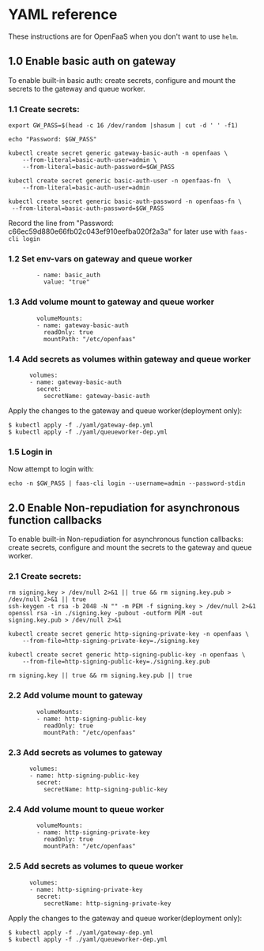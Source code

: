 # YAML reference

These instructions are for OpenFaaS when you don't want to use `helm`.

## 1.0 Enable basic auth on gateway

To enable built-in basic auth: create secrets, configure and mount the secrets to the gateway and queue worker.

### 1.1 Create secrets:

```
export GW_PASS=$(head -c 16 /dev/random |shasum | cut -d ' ' -f1)

echo "Password: $GW_PASS"

kubectl create secret generic gateway-basic-auth -n openfaas \
    --from-literal=basic-auth-user=admin \
    --from-literal=basic-auth-password=$GW_PASS

kubectl create secret generic basic-auth-user -n openfaas-fn  \
    --from-literal=basic-auth-user=admin

kubectl create secret generic basic-auth-password -n openfaas-fn \
 --from-literal=basic-auth-password=$GW_PASS
```

Record the line from "Password: c66ec59d880e66fb02c043ef910eefba020f2a3a" for later use with `faas-cli login`

### 1.2 Set env-vars on gateway and queue worker

```
        - name: basic_auth
          value: "true"
```

### 1.3 Add volume mount to gateway and queue worker

```
        volumeMounts:
        - name: gateway-basic-auth
          readOnly: true
          mountPath: "/etc/openfaas"
```

### 1.4 Add secrets as volumes within gateway and queue worker
```
      volumes:
      - name: gateway-basic-auth
        secret:
          secretName: gateway-basic-auth
```

Apply the changes to the gateway and queue worker(deployment only):

```
$ kubectl apply -f ./yaml/gateway-dep.yml
$ kubectl apply -f ./yaml/queueworker-dep.yml
```

### 1.5 Login in

Now attempt to login with:

```
echo -n $GW_PASS | faas-cli login --username=admin --password-stdin
```

## 2.0 Enable Non-repudiation for asynchronous function callbacks

To enable built-in Non-repudiation for asynchronous function callbacks: create secrets, 
configure and mount the secrets to the gateway and queue worker.

### 2.1 Create secrets:

```
rm signing.key > /dev/null 2>&1 || true && rm signing.key.pub > /dev/null 2>&1 || true
ssh-keygen -t rsa -b 2048 -N "" -m PEM -f signing.key > /dev/null 2>&1
openssl rsa -in ./signing.key -pubout -outform PEM -out signing.key.pub > /dev/null 2>&1

kubectl create secret generic http-signing-private-key -n openfaas \
    --from-file=http-signing-private-key=./signing.key

kubectl create secret generic http-signing-public-key -n openfaas \
    --from-file=http-signing-public-key=./signing.key.pub
 
rm signing.key || true && rm signing.key.pub || true
```

### 2.2 Add volume mount to gateway

```
        volumeMounts:
        - name: http-signing-public-key
          readOnly: true
          mountPath: "/etc/openfaas"
```

### 2.3 Add secrets as volumes to gateway

```
      volumes:
      - name: http-signing-public-key
        secret:
          secretName: http-signing-public-key
```


### 2.4 Add volume mount to queue worker

```
        volumeMounts:
        - name: http-signing-private-key
          readOnly: true
          mountPath: "/etc/openfaas"
```

### 2.5 Add secrets as volumes to queue worker

```
      volumes:
      - name: http-signing-private-key
        secret:
          secretName: http-signing-private-key
```

Apply the changes to the gateway and queue worker(deployment only):

```
$ kubectl apply -f ./yaml/gateway-dep.yml
$ kubectl apply -f ./yaml/queueworker-dep.yml
```